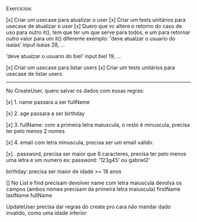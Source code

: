 Exercicios:

[x] Criar um usecase para atualizar o user
[x] Criar um tests unitários para usecase de atualizar o user
[x] Quero que vc altere o retorno do caso de uso para outro it(), tem que ter um que serve para todos, e um para retornar outro valor para um it() diferente
exemplo: 'deve atualzar o usuario do isaias'
input isaias 28, ...

'deve atualzar o usuario do biel'
input biel 19, ...


[x] Criar um usecase para listar users
[x] Criar um tests unitários para usecase de listar users


------------------------------

No CreateUser, quero salvar os dados com essas regras:

[x] 1. name passara a ser fullName

[x] 2. age passara a ser birthday

[x] 3. fullName: com a primeira letra maiuscula, o resto é minuscula, precisa ter pelo menos 2 nomes

[x] 4. email com letra minuscula, precisa ser um email valido.

[x] . password, precisa ser maior que 6 caracteres, precisa ter pelo menos uma letra e um numero ex: password: '123g45' ou gabriel2'

birthday: precisa ser maior de idade >= 18 anos

[] No List e find precisam
devolver name com letra maiuscula
devolva os campos (ambos nomes precisam da primeira letra maiuscula)
firstName
lastName
fullName

UpdateUser precisa dar regras do create pro cara não mandar dado invalido, como uma idade inferior


